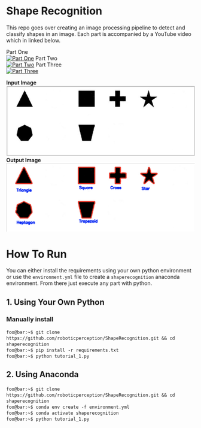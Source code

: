 # Shape Recognition

This repo goes over creating an image processing pipeline to detect and classify shapes in an image. Each part is accompanied by a YouTube video which in linked below.

Part One\
[![Part One](https://img.youtube.com/vi/ES2KBnE-Be8/0.jpg)](https://youtu.be/ES2KBnE-Be8 "Part One")
Part Two\
[![Part Two](https://img.youtube.com/vi/qMU3oBcs6CQ/0.jpg)](https://youtu.be/qMU3oBcs6CQ "Part Two")
Part Three\
[![Part Three](https://img.youtube.com/vi/dDkPB-dF1QA/0.jpg)](https://youtu.be/dDkPB-dF1QA "Part Three")

**Input Image**
![alt text](shapes.jpg "Input Image")
**Output Image**
![alt text](images/output.png "Output Image")

# How To Run

You can either install the requirements using your own python environment or use the `environment.yml` file to create a `shaperecognition` anaconda environment. From there just execute any part with python.

## 1. Using Your Own Python

### Manually install

```console
foo@bar:~$ git clone https://github.com/roboticperception/ShapeRecognition.git && cd shaperecognition
foo@bar:~$ pip install -r requirements.txt
foo@bar:~$ python tutorial_1.py
```

## 2. Using Anaconda

```console
foo@bar:~$ git clone https://github.com/roboticperception/ShapeRecognition.git && cd shaperecognition
foo@bar:~$ conda env create -f environment.yml
foo@bar:~$ conda activate shaperecognition
foo@bar:~$ python tutorial_1.py
```

